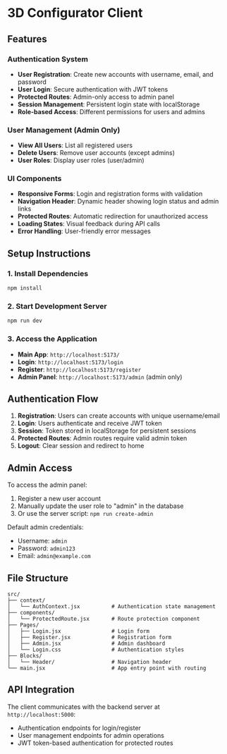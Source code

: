 # 3D Configurator Client

## Features

### Authentication System
- **User Registration**: Create new accounts with username, email, and password
- **User Login**: Secure authentication with JWT tokens
- **Protected Routes**: Admin-only access to admin panel
- **Session Management**: Persistent login state with localStorage
- **Role-based Access**: Different permissions for users and admins

### User Management (Admin Only)
- **View All Users**: List all registered users
- **Delete Users**: Remove user accounts (except admins)
- **User Roles**: Display user roles (user/admin)

### UI Components
- **Responsive Forms**: Login and registration forms with validation
- **Navigation Header**: Dynamic header showing login status and admin links
- **Protected Routes**: Automatic redirection for unauthorized access
- **Loading States**: Visual feedback during API calls
- **Error Handling**: User-friendly error messages

## Setup Instructions

### 1. Install Dependencies
```bash
npm install
```

### 2. Start Development Server
```bash
npm run dev
```

### 3. Access the Application
- **Main App**: `http://localhost:5173/`
- **Login**: `http://localhost:5173/login`
- **Register**: `http://localhost:5173/register`
- **Admin Panel**: `http://localhost:5173/admin` (admin only)

## Authentication Flow

1. **Registration**: Users can create accounts with unique username/email
2. **Login**: Users authenticate and receive JWT token
3. **Session**: Token stored in localStorage for persistent sessions
4. **Protected Routes**: Admin routes require valid admin token
5. **Logout**: Clear session and redirect to home

## Admin Access

To access the admin panel:
1. Register a new user account
2. Manually update the user role to "admin" in the database
3. Or use the server script: `npm run create-admin`

Default admin credentials:
- Username: `admin`
- Password: `admin123`
- Email: `admin@example.com`

## File Structure

```
src/
├── context/
│   └── AuthContext.jsx          # Authentication state management
├── components/
│   └── ProtectedRoute.jsx       # Route protection component
├── Pages/
│   ├── Login.jsx                # Login form
│   ├── Register.jsx             # Registration form
│   ├── Admin.jsx                # Admin dashboard
│   └── Login.css                # Authentication styles
├── Blocks/
│   └── Header/                  # Navigation header
└── main.jsx                     # App entry point with routing
```

## API Integration

The client communicates with the backend server at `http://localhost:5000`:
- Authentication endpoints for login/register
- User management endpoints for admin operations
- JWT token-based authentication for protected routes
